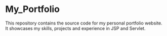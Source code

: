 # My_Portfolio
This repository contains the source code for my personal portfolio website. It showcases my skills, projects and experience in JSP and Servlet.  
